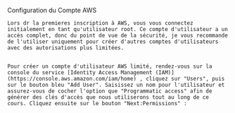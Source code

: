 Configuration du Compte AWS

    Lors dr la premieres inscription à AWS, vous vous connectez initialement en tant qu'utilisateur root. Ce compte d'utilisateur a un accès complet, donc du point de vue de la sécurité, je vous recommande de l'utiliser uniquement pour créer d'autres comptes d'utilisateurs avec des autorisations plus limitées.


    Pour créer un compte d'utilisateur AWS limité, rendez-vous sur la console du service [Identity Access Management (IAM)](https://console.aws.amazon.com/iam/home) , cliquez sur "Users", puis sur le bouton bleu "Add User". Saisissez un nom pour l'utilisateur et assurez-vous de cocher l'option que "Programmatic access" afin de générer des clés d'accès que nous utiliserons tout au long de ce cours. Cliquez ensuite sur le bouton "Next:Permissions" :